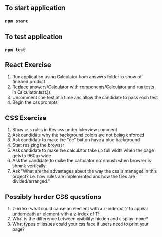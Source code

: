 ## To start application

### `npm start`

## To test application

### `npm test`

## React Exercise

1. Run application using Calculator from answers folder to show off finished product
2. Replace answers/Calculator with components/Calculator and run tests in Calculator.test.js
3. Uncomment one test at a time and allow the candidate to pass each test
4. Begin the css prompts

## CSS Exercise

1. Show css rules in Key.css under interview comment
2. Ask candidate why the background colors are not being enforced
3. Ask candidate to make the "ce" button have a blue background
4. Start resizing the browser
5. Ask candidate to make the calculator take up full width when the page gets to 960px wide
6. Ask the candidate to make the calculator not smush when browser is shrunk vertically
7. Ask "What are the advantages about the way the css is managed in this project? i.e. how rules are implemented and 
how the files are divided/arranged."

## Possibly harder CSS questions

1. z-index: what could cause an element with a z-index of 2 to appear underneath an element with a z-index of 1?
2. What is the difference between visibility: hidden and display: none?
3. What types of issues could your css face if users need to print your page?
   
